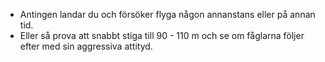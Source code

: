﻿* Antingen landar du och försöker flyga någon annanstans eller på annan tid.
* Eller så prova att snabbt stiga till 90 - 110 m och se om fåglarna följer efter med sin aggressiva attityd.
